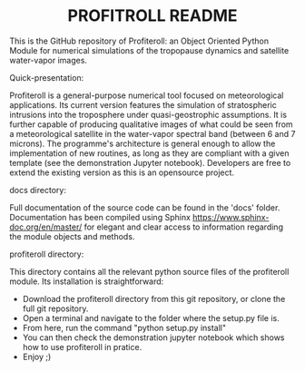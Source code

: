 # <div align="center">PROFITROLL README

This is the GitHub repository of Profiteroll: an Object Oriented Python Module for numerical simulations of the tropopause dynamics and satellite water-vapor images.

Quick-presentation:

Profiteroll is a general-purpose numerical tool focused on meteorological applications. Its current version features the simulation of stratospheric intrusions into the troposphere under quasi-geostrophic assumptions. It is further capable of producing qualitative images of what could be seen from a meteorological satellite in the water-vapor spectral band (between 6 and 7 microns). The programme's architecture is general enough to allow the implementation of new routines, as long as they are compliant with a given template (see the demonstration Jupyter notebook). Developers are free to extend the existing version as this is an opensource project.

docs directory:

Full documentation of the source code can be found in the 'docs' folder. Documentation has been compiled using Sphinx https://www.sphinx-doc.org/en/master/ for elegant and clear access to information regarding the module objects and methods.

profiteroll directory:

This directory contains all the relevant python source files of the profiteroll module. Its installation is straightforward:
- Download the profiteroll directory from this git repository, or clone the full git repository.
- Open a terminal and navigate to the folder where the setup.py file is.
- From here, run the command "python setup.py install"
- You can then check the demonstration jupyter notebook which shows how to use profiteroll in pratice.
- Enjoy ;)
